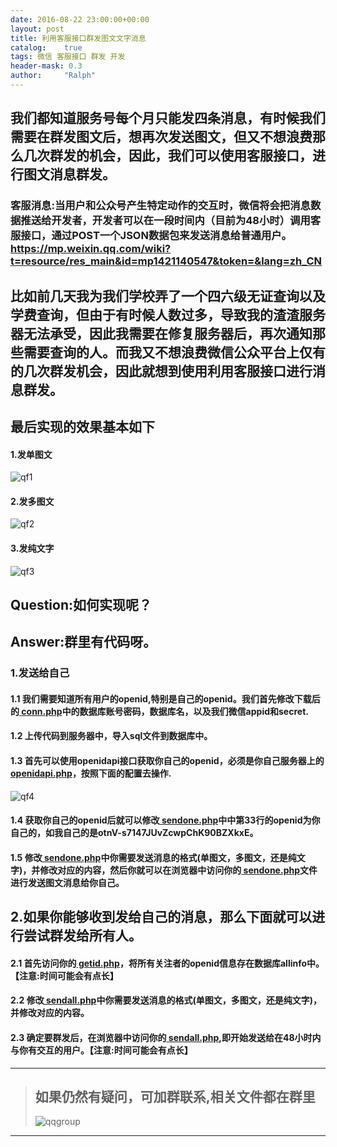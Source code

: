 ```yaml
---
date: 2016-08-22 23:00:00+00:00
layout: post
title: 利用客服接口群发图文文字消息
catalog:    true
tags: 微信 客服接口 群发 开发
header-mask: 0.3
author:     "Ralph"
---
```


## 我们都知道服务号每个月只能发四条消息，有时候我们需要在群发图文后，想再次发送图文，但又不想浪费那么几次群发的机会，因此，我们可以使用客服接口，进行图文消息群发。

### 客服消息:当用户和公众号产生特定动作的交互时，微信将会把消息数据推送给开发者，开发者可以在一段时间内（目前为48小时）调用客服接口，通过POST一个JSON数据包来发送消息给普通用户。[ https://mp.weixin.qq.com/wiki?t=resource/res_main&id=mp1421140547&token=&lang=zh_CN ](https://mp.weixin.qq.com/wiki?t=resource/res_main&id=mp1421140547&token=&lang=zh_CN)

## 比如前几天我为我们学校弄了一个四六级无证查询以及学费查询，但由于有时候人数过多，导致我的渣渣服务器无法承受，因此我需要在修复服务器后，再次通知那些需要查询的人。而我又不想浪费微信公众平台上仅有的几次群发机会，因此就想到使用利用客服接口进行消息群发。

## 最后实现的效果基本如下

#### 1.发单图文
![qf1](http://qiniu.hizmz.com/fadantw.jpg)

#### 2.发多图文
![qf2](http://qiniu.hizmz.com/faduotw.jpg)

#### 3.发纯文字
![qf3](http://qiniu.hizmz.com/fawz.jpg)

## Question:如何实现呢？

## Answer:群里有代码呀。

### 1.发送给自己

#### 1.1 我们需要知道所有用户的openid,特别是自己的openid。我们首先修改下载后的[ conn.php]()中的数据库账号密码，数据库名，以及我们微信appid和secret.

#### 1.2 上传代码到服务器中，导入sql文件到数据库中。

#### 1.3 首先可以使用openidapi接口获取你自己的openid，必须是你自己服务器上的[ openidapi.php]()，按照下面的配置去操作.
![qf4](http://qiniu.hizmz.com/faopenid.jpg)

#### 1.4 获取你自己的openid后就可以修改[ sendone.php]()中中第33行的openid为你自己的，如我自己的是otnV-s7147JUvZcwpChK90BZXkxE。

#### 1.5 修改[ sendone.php]()中你需要发送消息的格式(单图文，多图文，还是纯文字)，并修改对应的内容，然后你就可以在浏览器中访问你的[ sendone.php]()文件进行发送图文消息给你自己。

## 2.如果你能够收到发给自己的消息，那么下面就可以进行尝试群发给所有人。
 
#### 2.1 首先访问你的[ getid.php]()，将所有关注者的openid信息存在数据库allinfo中。【注意:时间可能会有点长】

#### 2.2 修改[ sendall.php]()中你需要发送消息的格式(单图文，多图文，还是纯文字)，并修改对应的内容。

#### 2.3 确定要群发后，在浏览器中访问你的[ sendall.php](),即开始发送给在48小时内与你有交互的用户。【注意:时间可能会有点长】

___
>## 如果仍然有疑问，可加群联系,相关文件都在群里
>![qqgroup](http://qiniu.hizmz.com/footshow.jpg)
___
